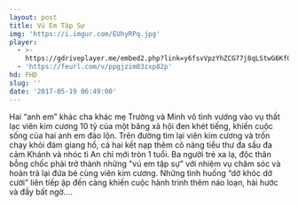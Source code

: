 ```yaml
---
layout: post
title: Vú Em Tập Sự
img: 'https://i.imgur.com/EUhyRPq.jpg'
player:
  - >-
    https://gdriveplayer.me/embed2.php?link=y6fsvVpzYhZCG77j8qLStwG6KfG9mQ8U2a9ZK5tSy5Oubn68LdJ5NLVKoQJXGGmP%252BO%252B2s2E8p0R0YqySYDZ7X2TTPikPey98qGlMjI0LctwRwvMkH1Dk4%252Bbgg0TN8%252FF1KzH1tbfwqVHpAsD28UJE2f3mU3YIb8H5Qo3ikGCBfQ76diqO0WT3diE63LwVJhMdpTaIMaCqQJPqn3BDj%252F2VB%252F
  - 'https://feurl.com/v/ppgjzim03zxp82p'
hd: FHD
slug: ''
date: '2017-05-19 06:49:00'
---
```

Hai “anh em” khác cha khác mẹ Trường và Minh vô tình vướng vào vụ thất lạc viên kim cương 10 tỷ của một băng xã hội đen khét tiếng, khiến cuộc sống của hai anh em đảo lộn. Trên đường tìm lại viên kim cương và trốn chạy khỏi đám giang hồ, cả hai kết nạp thêm cô nàng tiểu thư đa sầu đa cảm Khánh và nhóc tì An chỉ mới tròn 1 tuổi. Ba người trẻ xa lạ, độc thân bỗng chốc phải trở thành những "vú em tập sự” với nhiệm vụ chăm sóc và hoàn trả lại đứa bé cùng viên kim cương. Những tình huống “dở khóc dở cười” liên tiếp ập đến càng khiến cuộc hành trình thêm náo loạn, hài hước và đầy bất ngờ….
